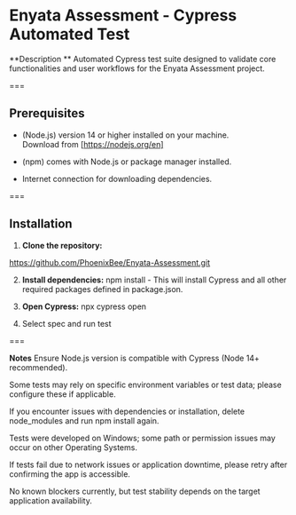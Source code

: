 # Enyata Assessment - Cypress Automated Test

**Description ** 
Automated Cypress test suite designed to validate core functionalities and user workflows for the Enyata Assessment project.

===

## Prerequisites

- (Node.js) version 14 or higher installed on your machine.  
  Download from [https://nodejs.org/en]

- (npm) comes with Node.js or package manager installed.

- Internet connection for downloading dependencies.

===

## Installation

1. **Clone the repository:**

https://github.com/PhoenixBee/Enyata-Assessment.git

2. **Install dependencies:**
   npm install - This will install Cypress and all other required packages defined in package.json.

3. **Open Cypress:**
   npx cypress open
   
4. Select spec and run test

===

**Notes**
Ensure Node.js version is compatible with Cypress (Node 14+ recommended).

Some tests may rely on specific environment variables or test data; please configure these if applicable.

If you encounter issues with dependencies or installation, delete node_modules and run npm install again.

Tests were developed on Windows; some path or permission issues may occur on other Operating Systems.

If tests fail due to network issues or application downtime, please retry after confirming the app is accessible.

No known blockers currently, but test stability depends on the target application availability.

